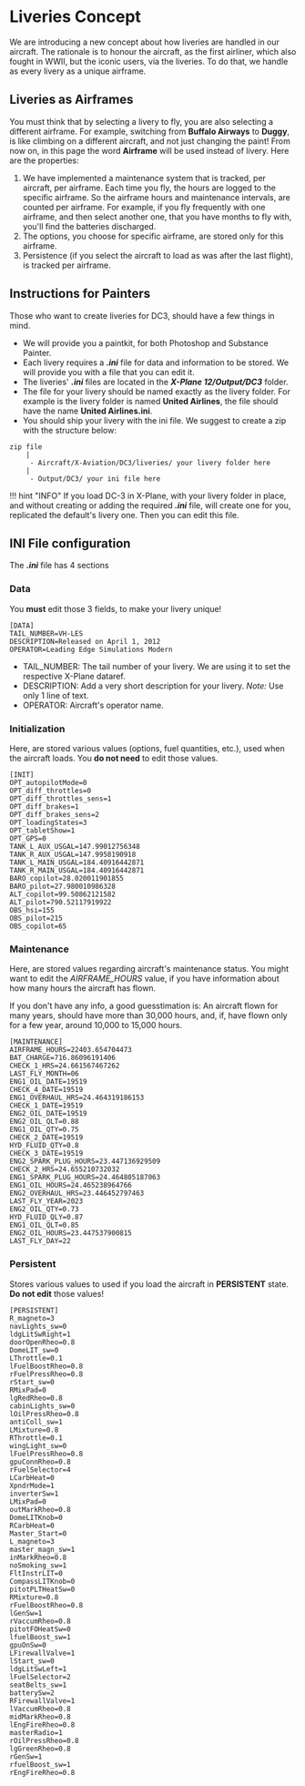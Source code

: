 # Liveries Concept

We are introducing a new concept about how liveries are handled in our aircraft. The rationale is to honour the aircraft, as the first airliner, which also fought in WWII, but the iconic users, via the liveries.
To do that, we handle as every livery as a unique airframe. 

## Liveries as Airframes

You must think that by selecting a livery to fly, you are also selecting a different airframe. For example, switching from **Buffalo Airways** to **Duggy**, is like climbing on a different aircraft, and not just changing the paint!
From now on, in this page the word **Airframe** will be used instead of livery. Here are the properties:

1. We have implemented a maintenance system that is tracked, per aircraft, per airframe. Each time you fly, the hours are logged to the specific airframe. So the airframe hours and maintenance intervals, are counted per airframe.
For example, if you fly frequently with one airframe, and then select another one, that you have months to fly with, you'll find the batteries discharged.
2. The options, you choose for specific airframe, are stored only for this airframe.
3. Persistence (if you select the aircraft to load as was after the last flight), is tracked per airframe.


## Instructions for Painters

Those who want to create liveries for DC3, should have a few things in mind. 

- We will provide you a paintkit, for both Photoshop and Substance Painter.
- Each livery requires a ***.ini*** file for data and information to be stored. We will provide you with a file that you can edit it.
- The liveries' ***.ini*** files are located in the ***X-Plane 12/Output/DC3*** folder.
- The file for your livery should be named exactly as the livery folder. For example is the livery folder is named **United Airlines**, the file should have the name **United Airlines.ini**.
- You should ship your livery with the ini file. We suggest to create a zip with the structure below:

```
zip file
    |
     - Aircraft/X-Aviation/DC3/liveries/ your livery folder here
    |
     - Output/DC3/ your ini file here  

```


!!! hint "INFO"
    If you load DC-3 in X-Plane, with your livery folder in place, and without creating or adding the required ***.ini*** file, will create one for you, replicated the default's livery one. Then you can edit this file.


## INI File configuration

The ***.ini*** file has 4 sections

### Data

You **must** edit those 3 fields, to make your livery unique! 

```
[DATA]
TAIL_NUMBER=VH-LES
DESCRIPTION=Released on April 1, 2012
OPERATOR=Leading Edge Simulations Modern
```
  - TAIL_NUMBER: The tail number of your livery. We are using it to set the respective X-Plane dataref. 
  - DESCRIPTION: Add a very short description for your livery. *Note:* Use only 1 line of text.
  - OPERATOR: Aircraft's operator name.


### Initialization

Here, are stored various values (options, fuel quantities, etc.), used when the aircraft loads. You **do not need** to edit those values. 

```
[INIT]
OPT_autopilotMode=0
OPT_diff_throttles=0
OPT_diff_throttles_sens=1
OPT_diff_brakes=1
OPT_diff_brakes_sens=2
OPT_loadingStates=3
OPT_tabletShow=1
OPT_GPS=0
TANK_L_AUX_USGAL=147.99012756348
TANK_R_AUX_USGAL=147.9958190918
TANK_L_MAIN_USGAL=184.40916442871
TANK_R_MAIN_USGAL=184.40916442871
BARO_copilot=28.020011901855
BARO_pilot=27.980010986328
ALT_copilot=99.50862121582
ALT_pilot=790.52117919922
OBS_hsi=155
OBS_pilot=215
OBS_copilot=65
```

### Maintenance

Here, are stored values regarding aircraft's maintenance status. You might want to edit the *AIRFRAME_HOURS* value, if you have information about how many hours the aircraft has flown.

If you don't have any info, a good guesstimation is: An aircraft flown for many years, should have more than 30,000 hours, and, if, have flown only for a few year, around 10,000 to 15,000 hours.

```
[MAINTENANCE]
AIRFRAME_HOURS=22403.654704473
BAT_CHARGE=716.86096191406
CHECK_1_HRS=24.661567467262
LAST_FLY_MONTH=06
ENG1_OIL_DATE=19519
CHECK_4_DATE=19519
ENG1_OVERHAUL_HRS=24.464319186153
CHECK_1_DATE=19519
ENG2_OIL_DATE=19519
ENG2_OIL_QLT=0.88
ENG1_OIL_QTY=0.75
CHECK_2_DATE=19519
HYD_FLUID_QTY=0.8
CHECK_3_DATE=19519
ENG2_SPARK_PLUG_HOURS=23.447136929509
CHECK_2_HRS=24.655210732032
ENG1_SPARK_PLUG_HOURS=24.464805187063
ENG1_OIL_HOURS=24.465238964766
ENG2_OVERHAUL_HRS=23.446452797463
LAST_FLY_YEAR=2023
ENG2_OIL_QTY=0.73
HYD_FLUID_QLY=0.87
ENG1_OIL_QLT=0.85
ENG2_OIL_HOURS=23.447537900815
LAST_FLY_DAY=22
```

### Persistent

Stores various values to used if you load the aircraft in **PERSISTENT** state. **Do not edit** those values!

```
[PERSISTENT]
R_magneto=3
navLights_sw=0
ldgLitSwRight=1
doorOpenRheo=0.8
DomeLIT_sw=0
LThrottle=0.1
lFuelBoostRheo=0.8
rFuelPressRheo=0.8
rStart_sw=0
RMixPad=0
lgRedRheo=0.8
cabinLights_sw=0
lOilPressRheo=0.8
antiColl_sw=1
LMixture=0.8
RThrottle=0.1
wingLight_sw=0
lFuelPressRheo=0.8
gpuConnRheo=0.8
rFuelSelector=4
LCarbHeat=0
XpndrMode=1
inverterSw=1
LMixPad=0
outMarkRheo=0.8
DomeLITKnob=0
RCarbHeat=0
Master_Start=0
L_magneto=3
master_magn_sw=1
inMarkRheo=0.8
noSmoking_sw=1
FltInstrLIT=0
CompassLITKnob=0
pitotPLTHeatSw=0
RMixture=0.8
rFuelBoostRheo=0.8
lGenSw=1
rVaccumRheo=0.8
pitotFOHeatSw=0
lfuelBoost_sw=1
gpuOnSw=0
LFirewallValve=1
lStart_sw=0
ldgLitSwLeft=1
lFuelSelector=2
seatBelts_sw=1
batterySw=2
RFirewallValve=1
lVaccumRheo=0.8
midMarkRheo=0.8
lEngFireRheo=0.8
masterRadio=1
rOilPressRheo=0.8
lgGreenRheo=0.8
rGenSw=1
rfuelBoost_sw=1
rEngFireRheo=0.8
```